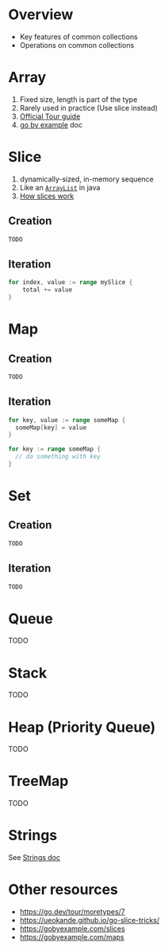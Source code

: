 # Overview
- Key features of common collections
- Operations on common collections


# Array
1. Fixed size, length is part of the type
1. Rarely used in practice (Use slice instead)
1. [Official Tour guide](https://go.dev/tour/moretypes/6)
1. [go by example](https://gobyexample.com/arrays) doc

# Slice
1. dynamically-sized, in-memory sequence
1. Like an [`ArrayList`](https://docs.oracle.com/en/java/javase/11/docs/api/java.base/java/util/ArrayList.html) in java
1. [How slices work](https://go.dev/blog/slices-intro)

## Creation
```go
TODO
```

## Iteration
```go
for index, value := range mySlice {
    total += value
}
```

# Map

## Creation
```go
TODO
```

## Iteration
```go
for key, value := range someMap {
  someMap[key] = value
}

for key := range someMap {
  // do something with key
}

```

# Set

## Creation
```go
TODO
```

## Iteration
```go
TODO
```

# Queue
TODO

# Stack
TODO

# Heap (Priority Queue)
TODO

# TreeMap
TODO

# Strings
See [Strings doc](./strings.md)


# Other resources
- https://go.dev/tour/moretypes/7
- https://ueokande.github.io/go-slice-tricks/
- https://gobyexample.com/slices
- https://gobyexample.com/maps

